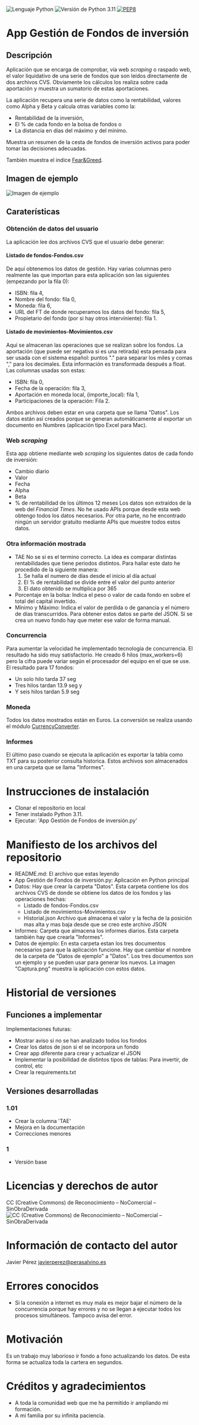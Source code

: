 ![Lenguaje Python](https://img.shields.io/badge/Lenguaje-Python-green)
![Versión de Python 3.11](https://img.shields.io/badge/Versión%20de%20Python-3.11-green)
[![PEP8](https://img.shields.io/badge/code%20style-pep8-orange.svg)](https://www.python.org/dev/peps/pep-0008/)


# App Gestión de Fondos de inversión
## Descripción
Aplicación que se encarga de comprobar, vía web _scraping_ o raspado web, el valor liquidativo de una serie de fondos que son leídos directamente de dos archivos CVS. Obviamente los cálculos los realiza sobre cada aportación y muestra un sumatorio de estas aportaciones.

La aplicación recupera una serie de datos como la rentabilidad, valores como Alpha y Beta y calcula otras variables como la:
- Rentabilidad de la inversión,
- El % de cada fondo en la bolsa de fondos o
- La distancia en días del máximo y del mínimo.

Muestra un resumen de la cesta de fondos de inversión activos para poder tomar las decisiones adecuadas.

También muestra el indice [Fear&Greed](https://edition.cnn.com/markets/fear-and-greed).

## Imagen de ejemplo
![Imagen de ejemplo](https://github.com/JavierPerezManzanaro/app_Fondos_de_Inversion/blob/08068762f5b60aa2ac221b6ff68fd6123d672bd4/Datos%20de%20ejemplo/Captura.png)

## Caraterísticas

### Obtención de datos del usuario
La aplicación lee dos archivos CVS que el usuario debe generar:

#### Listado de fondos-Fondos.csv
De aquí obtenemos los datos de gestión.
Hay varias columnas pero realmente las que importan para esta aplicación son las siguientes (empezando por la fila 0):
- ISBN: fila 4,
- Nombre del fondo: fila 0,
- Moneda: fila 6,
- URL del FT de donde recuperamos los datos del fondo: fila 5,
- Propietario del fondo (por si hay otros interviniente): fila 1.

#### Listado de movimientos-Movimientos.csv
Aquí se almacenan las operaciones que se realizan sobre los fondos.
La aportación (que puede ser negativa si es una retirada) esta pensada para ser usada con el sistema español: puntos "." para separar los miles y comas "," para los decimales. Esta información es transformada después a float.
Las columnas usadas son estas:
- ISBN: fila 0,
- Fecha de la operación: fila 3,
- Aportación en moneda local, (importe_local): fila 1,
- Participaciones de la operación: Fila 2.

Ambos archivos deben estar en una carpeta que se llama "Datos".
Los datos están así creados porque se generan automáticamente al exportar un documento en Numbres (aplicación tipo Excel para Mac).

### Web _scraping_
Esta app obtiene mediante web _scraping_ los siguientes datos de cada fondo de inversión:
- Cambio diario
- Valor
- Fecha
- Alpha
- Beta
- % de rentabilidad de los últimos 12 meses
Los datos son extraídos de la web del *Financial Times*. No he usado APIs porque desde esta web obtengo todos los datos necesarios. Por otra parte, no he encontrado ningún un servidor gratuito mediante APIs que muestre todos estos datos.

### Otra información mostrada
- TAE
  No se si es el termino correcto. La idea es comparar distintas rentabilidades que tiene periodos distintos. Para hallar este dato he procedido de la siguiente manera:
  1) Se halla el numero de días desde el inicio al día actual
  2) El % de rentabilidad se divide entre el valor del punto anterior
  3) El dato obtenido se multiplica por 365
- Porcentaje en la bolsa:
  Indica el peso o valor de cada fondo en sobre el total del capital invertido.
- Mínimo y Máximo:
  Indica el valor de perdida o de ganancia y el número de días transcurridos. Para obtener estos datos se parte del JSON. Si se crea un nuevo fondo hay que meter ese valor de forma manual.

### Concurrencia
Para aumentar la velocidad he implementado tecnología de concurrencia. El resultado ha sido muy satisfactorio. He creado 6 hilos (max_workers=6) pero la cifra puede variar según el procesador del equipo en el que se use. El resultado para 17 fondos:
- Un solo hilo tarda 37 seg
- Tres hilos tardan 13.9 seg y
- Y seis hilos tardan 5.9 seg

### Moneda
Todos los datos mostrados están en Euros. La conversión se realiza usando el módulo [CurrencyConverter](https://pypi.org/project/CurrencyConverter/).

### Informes
El último paso cuando se ejecuta la aplicación es exportar la tabla como TXT para su posterior consulta historica. Estos archivos son almacenados en una carpeta que se llama "Informes".


# Instrucciones de instalación
- Clonar el repositorio en local
- Tener instalado Python 3.11.
- Ejecutar: 'App Gestión de Fondos de inversión.py'


# Manifiesto de los archivos del repositorio
- README.md: El archivo que estas leyendo
- App Gestión de Fondos de inversión.py: Aplicación en Python principal
- Datos: Hay que crear la carpeta "Datos". Esta carpeta  contiene los dos archivos CVS de donde se obtiene los datos de los fondos y las operaciones hechas:
  - Listado de fondos-Fondos.csv
  - Listado de movimientos-Movimientos.csv
  - Historial.json
    Archivo que almacena el valor y la fecha de la posición mas alta y mas baja desde que se creo este archivo JSON
- Informes: Carpeta que almacena los informes diarios. Esta carpeta también hay que crearla "Informes".
- Datos de ejemplo: En esta carpeta estan los tres documentos necesarios para que la aplicación funcione. Hay que cambiar el nombre de la carpeta de "Datos de ejemplo" a "Datos".
  Los tres documentos son un ejemplo y se pueden usar para generar los nuevos.
  La imagen "Captura.png" muestra la aplicación con estos datos.


# Historial de versiones
## Funciones a implementar
Implementaciones futuras:
- Mostrar aviso si no se han analizado todos los fondos
- Crear los datos de json si el se incorpora un fondo
- Crear app diferente para crear y actualizar el JSON
- Implementar la posibilidad de distintos tipos de tablas: Para invertir, de control, etc
- Crear la requirements.txt

## Versiones desarrolladas

### 1.01
- Crear la columna 'TAE'
- Mejora en la documentación
- Correcciones menores

### 1
- Versión base


# Licencias y derechos de autor
CC (Creative Commons) de Reconocimiento – NoComercial – SinObraDerivada
![CC (Creative Commons) de Reconocimiento – NoComercial – SinObraDerivada](https://raw.githubusercontent.com/JavierPerezManzanaro/Maquetacion-de-masivos-responsive-html-con-noticias/main/Reconocimiento-no-comercial-sin-obra-derivada.png)


# Información de contacto del autor
Javier Pérez
javierperez@perasalvino.es


# Errores conocidos
- Si la conexión a internet es muy mala es mejor bajar el número de la concurrencia porque hay errores y no se llegan a ejecutar todos los procesos simultáneos. Tampoco avisa del error.


# Motivación
Es un trabajo muy laborioso ir fondo a fono actualizando los datos. De esta forma se actualiza toda la cartera en segundos.

# Créditos y agradecimientos
- A toda la comunidad web que me ha permitido ir ampliando mi formación.
- A mi familia por su infinita paciencia.

